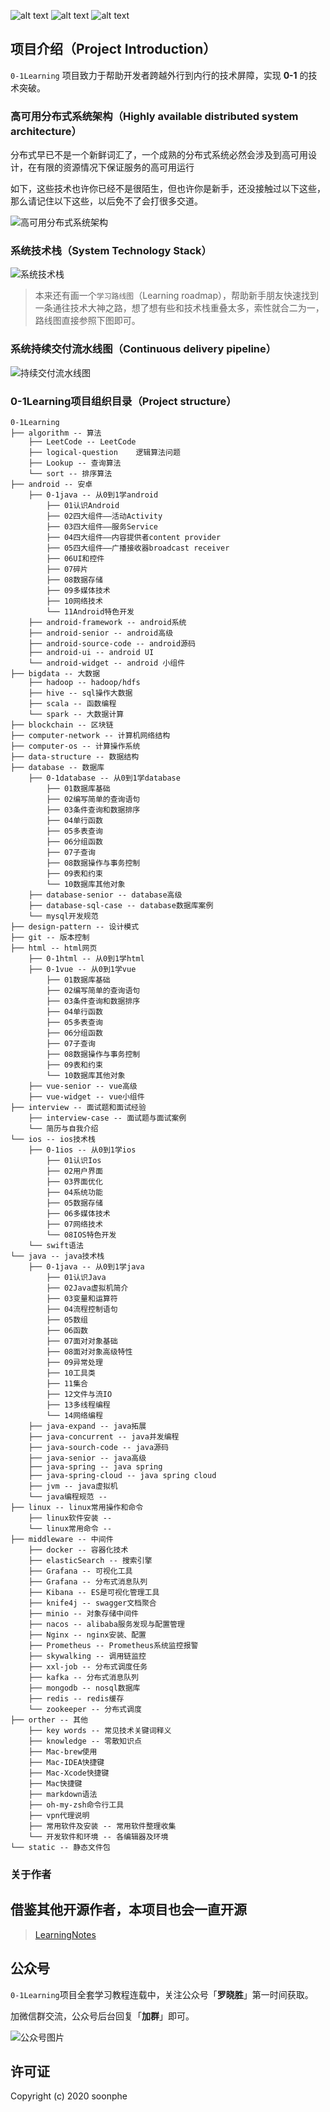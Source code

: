 ![alt text](static/common/svg/luoxiaosheng.svg "公众号")
![alt text](static/common/svg/luoxiaosheng_learning.svg "学习")
![alt text](static/common/svg/luoxiaosheng_wechat.svg "微信")


## 项目介绍（Project Introduction）

`0-1Learning` 项目致力于帮助开发者跨越外行到内行的技术屏障，实现 **0-1** 的技术突破。

### 高可用分布式系统架构（Highly available distributed system architecture）
分布式早已不是一个新鲜词汇了，一个成熟的分布式系统必然会涉及到高可用设计，在有限的资源情况下保证服务的高可用运行

如下，这些技术也许你已经不是很陌生，但也许你是新手，还没接触过以下这些，那么请记住以下这些，以后免不了会打很多交道。

![高可用分布式系统架构](static/architecture/highly_available_architecture.png "高可用分布式系统架构")


### 系统技术栈（System Technology Stack）


![系统技术栈](static/architecture/system_technology_stack.png "系统技术栈")

> 本来还有画一个`学习路线图`（Learning roadmap），帮助新手朋友快速找到一条通往技术大神之路，想了想有些和技术栈重叠太多，索性就合二为一，路线图直接参照下图即可。


### 系统持续交付流水线图（Continuous delivery pipeline）
![持续交付流水线图](static/architecture/continuous_delivery_pipeline.png "持续交付流水线图")






### 0-1Learning项目组织目录（Project structure）
``````
0-1Learning
├── algorithm -- 算法
    ├── LeetCode -- LeetCode
    ├── logical-question    逻辑算法问题
    ├── Lookup -- 查询算法
    └── sort -- 排序算法
├── android -- 安卓
    ├── 0-1java -- 从0到1学android
        ├── 01认识Android
        ├── 02四大组件——活动Activity
        ├── 03四大组件——服务Service
        ├── 04四大组件——内容提供者content provider
        ├── 05四大组件——广播接收器broadcast receiver
        ├── 06UI和控件
        ├── 07碎片
        ├── 08数据存储
        ├── 09多媒体技术
        ├── 10网络技术
        └── 11Android特色开发
    ├── android-framework -- android系统
    ├── android-senior -- android高级
    ├── android-source-code -- android源码
    ├── android-ui -- android UI
    └── android-widget -- android 小组件
├── bigdata -- 大数据
    ├── hadoop -- hadoop/hdfs
    ├── hive -- sql操作大数据
    ├── scala -- 函数编程
    └── spark -- 大数据计算
├── blockchain -- 区块链
├── computer-network -- 计算机网络结构
├── computer-os -- 计算操作系统
├── data-structure -- 数据结构
├── database -- 数据库
    ├── 0-1database -- 从0到1学database
        ├── 01数据库基础
        ├── 02编写简单的查询语句
        ├── 03条件查询和数据排序
        ├── 04单行函数
        ├── 05多表查询
        ├── 06分组函数
        ├── 07子查询
        ├── 08数据操作与事务控制
        ├── 09表和约束
        └── 10数据库其他对象
    ├── database-senior -- database高级
    ├── database-sql-case -- database数据库案例
    └── mysql开发规范
├── design-pattern -- 设计模式
├── git -- 版本控制
├── html -- html网页
    ├── 0-1html -- 从0到1学html
    ├── 0-1vue -- 从0到1学vue
        ├── 01数据库基础
        ├── 02编写简单的查询语句
        ├── 03条件查询和数据排序
        ├── 04单行函数
        ├── 05多表查询
        ├── 06分组函数
        ├── 07子查询
        ├── 08数据操作与事务控制
        ├── 09表和约束
        └── 10数据库其他对象
    ├── vue-senior -- vue高级 
    ├── vue-widget -- vue小组件
├── interview -- 面试题和面试经验
    ├── interview-case -- 面试题与面试案例 
    └── 简历与自我介绍
└── ios -- ios技术栈
    ├── 0-1ios -- 从0到1学ios
        ├── 01认识Ios
        ├── 02用户界面
        ├── 03界面优化
        ├── 04系统功能
        ├── 05数据存储
        ├── 06多媒体技术
        ├── 07网络技术
        └── 08IOS特色开发
    └── swift语法
└── java -- java技术栈
    ├── 0-1java -- 从0到1学java
        ├── 01认识Java
        ├── 02Java虚拟机简介
        ├── 03变量和运算符
        ├── 04流程控制语句
        ├── 05数组
        ├── 06函数
        ├── 07面对对象基础
        ├── 08面对对象高级特性
        ├── 09异常处理
        ├── 10工具类
        ├── 11集合
        ├── 12文件与流IO
        ├── 13多线程编程
        └── 14网络编程
    ├── java-expand -- java拓展
    ├── java-concurrent -- java并发编程
    ├── java-sourch-code -- java源码
    ├── java-senior -- java高级
    ├── java-spring -- java spring
    ├── java-spring-cloud -- java spring cloud
    ├── jvm -- java虚拟机
    └── java编程规范 --
├── linux -- linux常用操作和命令
    ├── linux软件安装 -- 
    └── linux常用命令 -- 
├── middleware -- 中间件
    ├── docker -- 容器化技术
    ├── elasticSearch -- 搜索引擎
    ├── Grafana -- 可视化工具
    ├── Grafana -- 分布式消息队列
    ├── Kibana -- ES是可视化管理工具
    ├── knife4j -- swagger文档聚合
    ├── minio -- 对象存储中间件
    ├── nacos -- alibaba服务发现与配置管理
    ├── Nginx -- nginx安装、配置
    ├── Prometheus -- Prometheus系统监控报警
    ├── skywalking -- 调用链监控
    ├── xxl-job -- 分布式调度任务
    ├── kafka -- 分布式消息队列
    ├── mongodb -- nosql数据库
    ├── redis -- redis缓存
    └── zookeeper -- 分布式调度
├── orther -- 其他
    ├── key words -- 常见技术关键词释义
    ├── knowledge -- 零散知识点
    ├── Mac-brew使用
    ├── Mac-IDEA快捷键
    ├── Mac-Xcode快捷键
    ├── Mac快捷键
    ├── markdown语法
    ├── oh-my-zsh命令行工具
    ├── vpn代理说明
    ├── 常用软件及安装 -- 常用软件整理收集
    └── 开发软件和环境 -- 各编辑器及环境
└── static -- 静态文件包
``````

### 关于作者



## 借鉴其他开源作者，本项目也会一直开源
>  [LearningNotes](https://github.com/francistao/LearningNotes "")



## 公众号

`0-1Learning`项目全套学习教程连载中，关注公众号「**罗晓胜**」第一时间获取。

加微信群交流，公众号后台回复「**加群**」即可。

![公众号图片](static/common/luoxiaosheng_wechat_common.jpg)


## 许可证

Copyright (c) 2020 soonphe